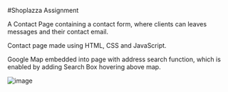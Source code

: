 #Shoplazza Assignment

A Contact Page containing a contact form, where clients can leaves messages and their contact email.

Contact page made using HTML, CSS and JavaScript.

Google Map embedded into page with address search function, which is enabled by adding Search Box hovering above map.

![image](https://user-images.githubusercontent.com/105663385/199331326-b469ffd2-5ad9-4a70-9836-bde2c3a7d05b.png)
